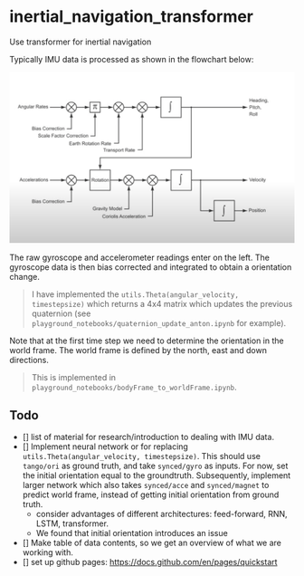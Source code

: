 # inertial_navigation_transformer
Use transformer for inertial navigation

Typically IMU data is processed as shown in the flowchart below:

![IMU interpretation flowchart](https://github.com/tonton-golio/inertial_navigation_transformer/blob/main/assets/IMU_interpretation_flowchart.png?raw=true)



The raw gyroscope and accelerometer readings enter on the left. The gyroscope data is then bias corrected and integrated to obtain a orientation change. 
> I have implemented the `utils.Theta(angular_velocity, timestepsize)` which returns a 4x4 matrix which updates the previous quaternion (see `playground_notebooks/quaternion_update_anton.ipynb` for example).

Note that at the first time step we need to determine the orientation in the world frame. The world frame is defined by the north, east and down directions.
> This is implemented in `playground_notebooks/bodyFrame_to_worldFrame.ipynb`.




## Todo
- [] list of material for research/introduction to dealing with IMU data.
- [] Implement neural network or for replacing `utils.Theta(angular_velocity, timestepsize)`. This should use `tango/ori` as ground truth, and take `synced/gyro` as inputs. For now, set the initial orientation equal to the groundtruth. Subsequently, implement larger network which also takes `synced/acce` and `synced/magnet` to predict world frame, instead of getting initial orientation from ground truth.
    * consider advantages of different architectures: feed-forward, RNN, LSTM, transformer.
    * We found that initial orientation introduces an issue
- [] Make table of data contents, so we get an overview of what we are working with.
- [] set up github pages: https://docs.github.com/en/pages/quickstart

